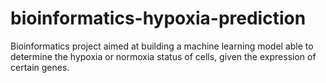 # bioinformatics-hypoxia-prediction
Bioinformatics project aimed at building a machine learning model able to determine the hypoxia or normoxia status of cells, given the expression of certain genes.
